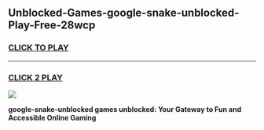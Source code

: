 
## Unblocked-Games-google-snake-unblocked-Play-Free-28wcp
<h3>
<a href="https://premium76.site?title=google-snake-unblocked&ref=15A">CLICK TO PLAY</a></h3>
<hr>

<h3>
<a href="https://premium76.site?title=google-snake-unblocked&ref=15A">CLICK 2 PLAY</a>
  
</h3>

<a href="https://premium76.site?title=google-snake-unblocked&ref=15A"><img src="https://clearcache.store/games.png"></a>


**google-snake-unblocked games unblocked: Your Gateway to Fun and Accessible Online Gaming**

